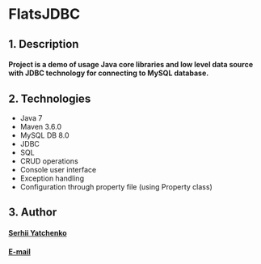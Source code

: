 # FlatsJDBC
## 1. Description
#### Project is a demo of usage Java core libraries and low level data source with JDBC technology for connecting to MySQL database.
## 2. Technologies
- Java 7
- Maven 3.6.0
- MySQL DB 8.0
- JDBC
- SQL
- CRUD operations
- Console user interface
- Exception handling
- Configuration through property file (using Property class)
## 3. Author
#### [Serhii Yatchenko](https://github.com/Psyh2409/FlatsJDBC)
#### [E-mail](psyh2409@gmail.com)
